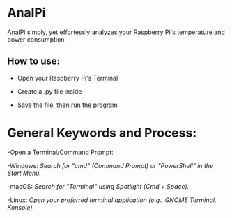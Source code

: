 # AnalPi
AnalPi simply, yet effortessly 
analyzes your Raspberry Pi's temperature 
and power consumption.

## How to use:

- Open your Raspberry Pi's Terminal
 
- Create a .py file inside

- Save the file, then run the program

# General Keywords and Process:
-Open a Terminal/Command Prompt:

-Windows: *Search for "cmd" (Command Prompt) or "PowerShell" in the Start Menu.*

-macOS: *Search for "Terminal" using Spotlight (Cmd + Space).*

-Linux: *Open your preferred terminal application (e.g., GNOME Terminal, Konsole).*
